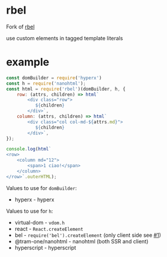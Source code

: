 # rbel

Fork of [rbel](https://github.com/aaaristo/rbel)

use custom elements in tagged template literals

# example

```js
const domBuilder = require('hyperx')
const h = require('nanohtml');
const html = require('rbel')(domBuilder, h, {
    row: (attrs, children) => html`
        <div class="row">
           ${children}
        </div>`,
    column: (attrs, children) => html`
        <div class="col col-md-${attrs.md}">
           ${children}
        </div>`,
});

console.log(html`
<row>
    <column md="12">
        <span>1 ciao!</span>
    </column>
</row>`.outerHTML);
```

Values to use for `domBuilder`:
* hyperx - hyperx

Values to use for `h`:

* virtual-dom - `vdom.h`
* react - `React.createElement`
* bel - `require('bel').createElement` (only client side see [#1](https://github.com/aaaristo/rbel/issues/1))
* @tram-one/nanohtml - nanohtml (both SSR and client)
* hyperscript - hyperscript
